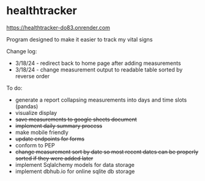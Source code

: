 # healthtracker
https://healthtracker-do83.onrender.com


Program designed to make it easier to track my vital signs

Change log:
* 3/18/24 - redirect back to home page after adding measurements
* 3/18/24 - change measurement output to readable table sorted by reverse order

To do:
* generate a report collapsing measurements into days and time slots (pandas)
* visualize display
* ~~save measurements to google sheets document~~
* ~~implement daily summary process~~
* make mobile friendly
* ~~update endpoints for forms~~
* conform to PEP
* ~~change measurement sort by date so most recent dates can be properly sorted if they were added later~~
* implement Sqlalchemy models for data storage
* implement dbhub.io for online sqlite db storage
